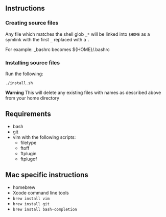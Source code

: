 ## Instructions
### Creating source files
Any file which matches the shell glob `_*` will be linked into `$HOME` as a symlink with the first `_`
replaced with a `.`

For example: _bashrc becomes ${HOME}/.bashrc

### Installing source files
Run the following:

    ./install.sh

**Warning** This will delete any existing files with names as described above from your home directory

## Requirements
* bash
* git
* vim with the following scripts:
  * filetype
  * ftoff
  * ftplugin
  * ftplugof

## Mac specific instructions
* homebrew
* Xcode command line tools
* ```brew install vim```
* ```brew install git```
* ```brew install bash-completion```
